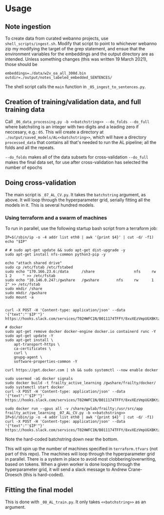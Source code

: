 # Usage

## Note ingestion

To create data from curated webanno projects, use `shell_scripts/ingest.sh`.  Modify that script to point to whichever webanno zip my modifying the target of the grep statement, and ensue that the environment variables for the embeddings and the output directory are as intended.  Unless something changes (this was written 19 March 2021), those should be 

```
embeddings=./data/w2v_oa_all_300d.bin
outdir=./output/notes_labeled_embedded_SENTENCES/
```

The shell script calls the `main` function in `_05_ingest_to_sentences.py`.

## Creation of training/validation data, and full training data

Call `_06_data_processing.py -b <<batchstring>> --do_folds --do_full` where batchsting is an integer with two digits and a leading zero if neccesary, e.g.: `05`.  This will create a directory at `./output/saved_models/AL<<batchstring>>`, which will have a directory `processed_data` that contains all that's needed to run the AL pipeline; all the folds and all the repeats.

`--do_folds` makes all of the data subsets for cross-validation
`--do_full` makes the final data set, for use after cross-validation has selected the number of epochs

## Doing cross-validation

The main script is `_07_AL_CV.py`.  It takes the `batchstring` argument, as above.  It will loop through the hyperparameter grid, serially fitting all the models in it.  This is several hundred models.

### Using terraform and a swarm of machines

To run in parallel, use the following startup bash script from a terraform job:

```
IP=$(/sbin/ip -o -4 addr list eth0 | awk '{print $4}' | cut -d/ -f1)
echo "$IP"

# # sudo apt-get update && sudo apt-get dist-upgrade -y
sudo apt-get install nfs-common python3-pip -y

echo "attach shared drive"
sudo cp /etc/fstab /etc/fstabed
sudo echo "170.166.23.6:/data      /share                  nfs     rw              1 2     " >> /etc/fstab
sudo echo "10.146.0.247:/gwshare   /gwshare        nfs     rw      1 2" >> /etc/fstab
sudo mkdir /share
sudo mkdir /gwshare
sudo mount -a


curl -X POST -H 'Content-type: application/json' --data '{"text":"'$IP'"}' https://hooks.slack.com/services/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

# docker
sudo apt-get remove docker docker-engine docker.io containerd runc -Y
sudo apt-get update -Y
sudo apt-get install \
    apt-transport-https \
    ca-certificates \
    curl \
    gnupg-agent \
    software-properties-common -Y

curl https://get.docker.com | sh && sudo systemctl --now enable docker

sudo usermod -aG docker signals
sudo docker build -t frailty_active_learning /gwshare/frailty/docker/
sudo systemctl start docker
curl -X POST -H 'Content-type: application/json' --data '{"text":"'$IP'"}' https://hooks.slack.com/services/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

sudo docker run --gpus all -v /share/gwlab/frailty:/usr/src/app frailty_active_learning _07_AL_CV.py -b <<batchstring>>
IP=$(/sbin/ip -o -4 addr list eth0 | awk '{print $4}' | cut -d/ -f1)
curl -X POST -H 'Content-type: application/json' --data '{"text":"'$IP'"}' https://hooks.slack.com/services/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
```

Note the hard-coded batchstring down near the bottom.   

This will spin up the number of machines specified in `terraform.tfvars` (not part of this repo).  The machines will loop through the hyperparameter grid in parallel.  There is a system in place to avoid most clobbering/overwriting, based on tokens.  When a given worker is done looping through the hyperparameter grid, it will send a slack message to Andrew Crane-Droesch (this is hard-coded).

## Fitting the final model

This is done with `_08_AL_train.py`.  It only takes `<<batchstring>>` as an argument.